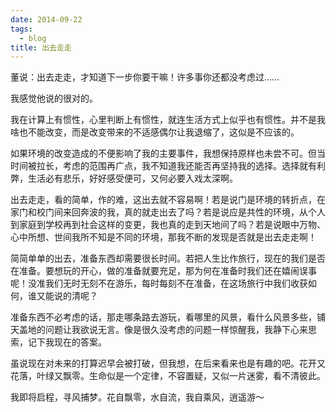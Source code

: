 ```yaml
---
date: 2014-09-22
tags:
  - blog
title: 出去走走
---
```


董说：出去走走，才知道下一步你要干嘛！许多事你还都没考虑过……

<!--more-->

我感觉他说的很对的。

我在计算上有惯性，心里判断上有惯性，就连生活方式上似乎也有惯性。并不是我啥也不能改变，而是改变带来的不适感偶尔让我退缩了，这似是不应该的。

如果环境的改变造成的不便影响了我的主要事件，我想保持原样也未尝不可。但当时间被拉长，考虑的范围再广点，我不知道我还能否再坚持我的选择。选择就有利弊，生活必有悲乐，好好感受便可，又何必要入戏太深啊。

出去走走，看的简单，作的难，这出去就不容易啊！若是说门是环境的转折点，在家门和校门间来回奔波的我，真的就走出去了吗？若是说应是共性的环境，从个人到家庭到学校再到社会这样的变更，我也真的走到天地间了吗？若是说眼中万物、心中所想、世间我所不知是不同的环境，那我不断的发现是否就是出去走走啊！

简简单单的出去，准备东西却需要很长时间。若把人生比作旅行，现在的我们是否在准备。要想玩的开心，做的准备就要充足，那为何在准备时我们还在嬉闹误事呢！没准我们无时无刻不在游乐，每时每刻不在准备，在这场旅行中我们收获如何，谁又能说的清呢？

准备东西不必考虑的话，那走哪条路去游玩，看哪里的风景，看什么风景多些，铺天盖地的问题让我欲说无言。像是很久没考虑的问题一样惊醒我，我静下心来思索，记下我现在的答案。

虽说现在对未来的打算迟早会被打破，但我想，在后来看来也是有趣的吧。花开又花落，叶绿又飘零。生命似是一个定律，不容置疑，又似一片迷雾，看不清彼此。

我即将启程，寻风捕梦。花自飘零，水自流，我自乘风，逍遥游～
